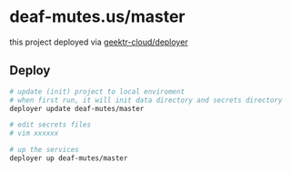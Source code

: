 # deaf-mutes.us/master

this project deployed via [geektr-cloud/deployer](https://github.com/geektr-cloud/deployer)

## Deploy

```bash
# update (init) project to local enviroment
# when first run, it will init data directory and secrets directory
deployer update deaf-mutes/master

# edit secrets files
# vim xxxxxx

# up the services
deployer up deaf-mutes/master
```
